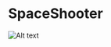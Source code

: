 # SpaceShooter 

![Alt text](https://github.com/sabssilva/spaceshooter/blob/Screenshots/master/screenshot.png "screenshot")
